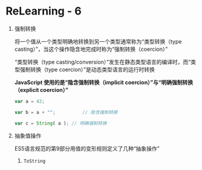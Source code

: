 # ReLearning - 6

1. 强制转换 

   将一个值从一个类型明确地转换到另一个类型通常称为“类型转换（type casting）”，当这个操作隐含地完成时称为“强制转换（coercion）”

   “类型转换（type casting/conversion）”发生在静态类型语言的编译时，而“类型强制转换（type coercion）”是动态类型语言的运行时转换

   **JavaScript 使用的是“隐含强制转换（implicit coercion）”与“明确强制转换（explicit coercion）”**

   ```javascript
   var a = 42;

   var b = a + "";			// 隐含强制转换

   var c = String( a );	// 明确强制转换
   ```

2. 抽象值操作

   ES5语言规范的第9部分用值的变形规则定义了几种“抽象操作”

   1. `ToString`

      ​

